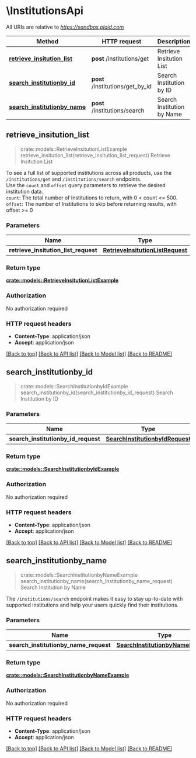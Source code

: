 # \InstitutionsApi

All URIs are relative to *https://sandbox.plaid.com*

Method | HTTP request | Description
------------- | ------------- | -------------
[**retrieve_insitution_list**](InstitutionsApi.md#retrieve_insitution_list) | **post** /institutions/get | Retrieve Insitution List
[**search_institutionby_id**](InstitutionsApi.md#search_institutionby_id) | **post** /institutions/get_by_id | Search Institution by ID
[**search_institutionby_name**](InstitutionsApi.md#search_institutionby_name) | **post** /institutions/search | Search Institution by Name



## retrieve_insitution_list

> crate::models::RetrieveInsitutionListExample retrieve_insitution_list(retrieve_insitution_list_request)
Retrieve Insitution List

To see a full list of supported institutions across all products, use the `/institutions/get` and `/institutions/search` endpoints.   <br /> Use the `count` and `offset` query parameters to retrieve the desired institution data.    <br /> `count`: The total number of Institutions to return, with 0 < count <= 500. <br /> `offset`: The number of Institutions to skip before returning results, with offset >= 0

### Parameters


Name | Type | Description  | Required | Notes
------------- | ------------- | ------------- | ------------- | -------------
**retrieve_insitution_list_request** | [**RetrieveInsitutionListRequest**](RetrieveInsitutionListRequest.md) |  | [required] |

### Return type

[**crate::models::RetrieveInsitutionListExample**](RetrieveInsitutionListExample.md)

### Authorization

No authorization required

### HTTP request headers

- **Content-Type**: application/json
- **Accept**: application/json

[[Back to top]](#) [[Back to API list]](../README.md#documentation-for-api-endpoints) [[Back to Model list]](../README.md#documentation-for-models) [[Back to README]](../README.md)


## search_institutionby_id

> crate::models::SearchInstitutionbyIdExample search_institutionby_id(search_institutionby_id_request)
Search Institution by ID

### Parameters


Name | Type | Description  | Required | Notes
------------- | ------------- | ------------- | ------------- | -------------
**search_institutionby_id_request** | [**SearchInstitutionbyIdRequest**](SearchInstitutionbyIdRequest.md) |  | [required] |

### Return type

[**crate::models::SearchInstitutionbyIdExample**](SearchInstitutionbyIDExample.md)

### Authorization

No authorization required

### HTTP request headers

- **Content-Type**: application/json
- **Accept**: application/json

[[Back to top]](#) [[Back to API list]](../README.md#documentation-for-api-endpoints) [[Back to Model list]](../README.md#documentation-for-models) [[Back to README]](../README.md)


## search_institutionby_name

> crate::models::SearchInstitutionbyNameExample search_institutionby_name(search_institutionby_name_request)
Search Institution by Name

The `/institutions/search` endpoint makes it easy to stay up-to-date with supported institutions and help your users quickly find their institutions.

### Parameters


Name | Type | Description  | Required | Notes
------------- | ------------- | ------------- | ------------- | -------------
**search_institutionby_name_request** | [**SearchInstitutionbyNameRequest**](SearchInstitutionbyNameRequest.md) |  | [required] |

### Return type

[**crate::models::SearchInstitutionbyNameExample**](SearchInstitutionbyNameExample.md)

### Authorization

No authorization required

### HTTP request headers

- **Content-Type**: application/json
- **Accept**: application/json

[[Back to top]](#) [[Back to API list]](../README.md#documentation-for-api-endpoints) [[Back to Model list]](../README.md#documentation-for-models) [[Back to README]](../README.md)

